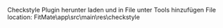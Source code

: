 Checkstyle Plugin herunter laden und in File unter Tools hinzufügen File location: FitMate\app\src\main\res\checkstyle
